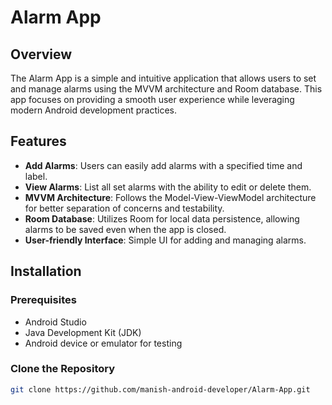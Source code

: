 # Alarm App

## Overview
The Alarm App is a simple and intuitive application that allows users to set and manage alarms using the MVVM architecture and Room database. This app focuses on providing a smooth user experience while leveraging modern Android development practices.

## Features
- **Add Alarms**: Users can easily add alarms with a specified time and label.
- **View Alarms**: List all set alarms with the ability to edit or delete them.
- **MVVM Architecture**: Follows the Model-View-ViewModel architecture for better separation of concerns and testability.
- **Room Database**: Utilizes Room for local data persistence, allowing alarms to be saved even when the app is closed.
- **User-friendly Interface**: Simple UI for adding and managing alarms.

## Installation

### Prerequisites
- Android Studio
- Java Development Kit (JDK)
- Android device or emulator for testing

### Clone the Repository
```bash
git clone https://github.com/manish-android-developer/Alarm-App.git
